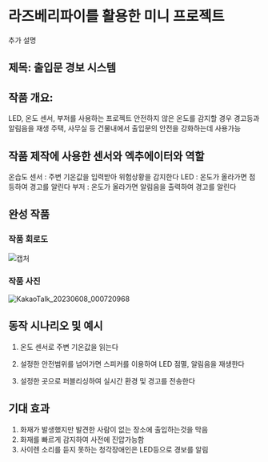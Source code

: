 # 라즈베리파이를 활용한 미니 프로젝트
추가 설명
## 제목: 출입문 경보 시스템
## 작품 개요:
LED, 온도 센서, 부저를 사용하는 프로젝트
안전하지 않은 온도를 감지할 경우 경고등과 알림음을 재생
주택, 사무실 등 건물내에서 출입문의 안전을 강화하는데 사용가능

## 작품 제작에 사용한 센서와 엑추에이터와 역할
온습도 센서 : 주변 기온값을 입력받아 위험상황을 감지한다
LED : 온도가 올라가면 점등하여 경고를 알린다
부저 : 온도가 올라가면 알림음을 출력하여 경고를 알린다
## 완성 작품
### 작품 회로도
![캡처](https://github.com/hw1203/gusdnr/assets/131341003/bfc685b7-3dbf-4280-a9e1-d2d654d90303)
### 작품 사진
![KakaoTalk_20230608_000720968](https://github.com/hw1203/gusdnr/assets/131341003/1f9f9c04-5848-4088-94f7-b2c6c0d4e865)
## 동작 시나리오 및 예시
1. 온도 센서로 주변 기온값을 읽는다

2. 설정한 안전범위를 넘어가면 스피커를 이용하여 LED 점멸, 알림음을 재생한다

3. 설정한 곳으로 퍼블리싱하여 실시간 환경 및 경고를 전송한다
## 기대 효과
1. 화재가 발생했지만 발견한 사람이 없는 장소에 출입하는것을 막음
2. 화재를 빠르게 감지하여 사전에 진압가능함
3. 사이렌 소리를 듣지 못하는 청각장애인은 LED등으로 경보를 알림
